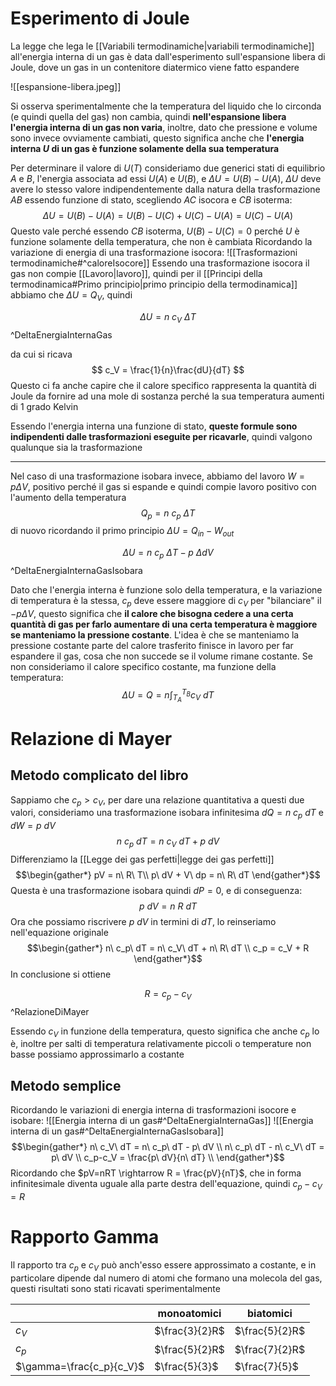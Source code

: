 # Esperimento di Joule
La legge che lega le [[Variabili termodinamiche|variabili termodinamiche]] all'energia interna di un gas è data dall'esperimento sull'espansione libera di Joule, dove un gas in un contenitore diatermico viene fatto espandere

![[espansione-libera.jpeg]]

Si osserva sperimentalmente che la temperatura del liquido che lo circonda (e quindi quella del gas) non cambia, quindi **nell'espansione libera l'energia interna di un gas non varia**, inoltre, dato che pressione e volume sono invece ovviamente cambiati, questo significa anche che **l'energia interna $U$ di un gas è funzione solamente della sua temperatura**

Per determinare il valore di $U(T)$ consideriamo due generici stati di equilibrio $A$ e $B$, l'energia associata ad essi $U(A)$ e $U(B)$, e $\Delta U = U(B)-U(A)$, $\Delta U$ deve avere lo stesso valore indipendentemente dalla natura della trasformazione $AB$ essendo funzione di stato, scegliendo $AC$ isocora e $CB$ isoterma:
$$\Delta U = U(B) - U(A) = U(B) -U(C) +U(C) -U(A) = U(C)-U(A)$$
Questo vale perché essendo $CB$ isoterma, $U(B)-U(C)=0$ perché $U$ è funzione solamente della temperatura, che non è cambiata
Ricordando la variazione di energia di una trasformazione isocora:
![[Trasformazioni termodinamiche#^caloreIsocore]]
Essendo una trasformazione isocora il gas non compie [[Lavoro|lavoro]], quindi per il [[Principi della termodinamica#Primo principio|primo principio della termodinamica]] abbiamo che $\Delta U = Q_V$, quindi

$$
\Delta U = n\ c_V\ \Delta T
$$
^DeltaEnergiaInternaGas

da cui si ricava
$$
c_V = \frac{1}{n}\frac{dU}{dT}
$$
Questo ci fa anche capire che il calore specifico rappresenta la quantità di Joule da fornire ad una mole di sostanza perché la sua temperatura aumenti di 1 grado Kelvin

Essendo l'energia interna una funzione di stato, **queste formule sono indipendenti dalle trasformazioni eseguite per ricavarle**, quindi valgono qualunque sia la trasformazione

-----------

Nel caso di una trasformazione isobara invece, abbiamo del lavoro $W=p\Delta V$, positivo perché il gas si espande e quindi compie lavoro positivo con l'aumento della temperatura $$ Q_p = n\ c_p\ \Delta T $$ di nuovo ricordando il primo principio $\Delta U = Q_{in} - W_{out}$

$$ \Delta U = n\ c_p\ \Delta T - p\ \Delta dV$$
^DeltaEnergiaInternaGasIsobara

Dato che l'energia interna è funzione solo della temperatura, e la variazione di temperatura è la stessa, $c_p$ deve essere maggiore di $c_V$ per "bilanciare" il $-p\Delta V$, questo significa che **il calore che bisogna cedere a una certa quantità di gas per farlo aumentare di una certa temperatura è maggiore se manteniamo la pressione costante**. L'idea è che se manteniamo la pressione costante parte del calore trasferito finisce in lavoro per far espandere il gas, cosa che non succede se il volume rimane costante.
Se non consideriamo il calore specifico costante, ma funzione della temperatura:
$$\Delta U = Q = n\int_{T_A}^{T_B}{c_V\ dT}$$
# Relazione di Mayer
## Metodo complicato del libro
Sappiamo che $c_p>c_V$, per dare una relazione quantitativa a questi due valori, consideriamo una trasformazione isobara infinitesima $dQ = n\ c_p\ dT$ e $dW = p\ dV$
$$
n\ c_p\ dT=n\ c_V\ dT + p\ dV
$$
Differenziamo la [[Legge dei gas perfetti|legge dei gas perfetti]]
$$\begin{gather*}
pV = n\ R\ T\\
p\ dV + V\ dp = n\ R\ dT
\end{gather*}$$
Questa è una trasformazione isobara quindi $dP=0$, e di conseguenza:
$$p\ dV = n\ R\ dT$$
Ora che possiamo riscrivere $p\ dV$ in termini di $dT$, lo reinseriamo nell'equazione originale
$$\begin{gather*}
n\ c_p\ dT = n\ c_V\ dT + n\ R\ dT \\
c_p = c_V + R
\end{gather*}$$
In conclusione si ottiene

$$R =c_p-c_V$$
^RelazioneDiMayer

Essendo $c_V$ in funzione della temperatura, questo significa che anche $c_p$ lo è, inoltre per salti di temperatura relativamente piccoli o temperature non basse possiamo approssimarlo a costante

## Metodo semplice
Ricordando le variazioni di energia interna di trasformazioni isocore e isobare:
![[Energia interna di un gas#^DeltaEnergiaInternaGas]]
![[Energia interna di un gas#^DeltaEnergiaInternaGasIsobara]]
$$\begin{gather*}
n\ c_V\ dT = n\ c_p\ dT - p\ dV \\
n\ c_p\ dT - n\ c_V\ dT = p\ dV \\
c_p-c_V = \frac{p\ dV}{n\ dT} \\
\end{gather*}$$
Ricordando che $pV=nRT \rightarrow R = \frac{pV}{nT}$, che in forma infinitesimale diventa uguale alla parte destra dell'equazione, quindi $c_p-c_V = R$

# Rapporto Gamma
Il rapporto tra $c_p$ e $c_V$ può anch'esso essere approssimato a costante, e in particolare dipende dal numero di atomi che formano una molecola del gas, questi risultati sono stati ricavati sperimentalmente

|                          | monoatomici    | biatomici      |
| ------------------------ | -------------- | -------------- |
| $c_V$                    | $\frac{3}{2}R$ | $\frac{5}{2}R$ |
| $c_p$                    | $\frac{5}{2}R$ | $\frac{7}{2}R$ |
| $\gamma=\frac{c_p}{c_V}$ | $\frac{5}{3}$  | $\frac{7}{5}$  |
